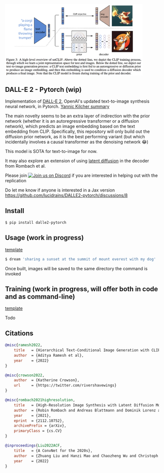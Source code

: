 <img src="./dalle2.png" width="450px"></img>

## DALL-E 2 - Pytorch (wip)

Implementation of <a href="https://openai.com/dall-e-2/">DALL-E 2</a>, OpenAI's updated text-to-image synthesis neural network, in Pytorch. <a href="https://youtu.be/RJwPN4qNi_Y?t=555">Yannic Kilcher summary</a>

The main novelty seems to be an extra layer of indirection with the prior network (whether it is an autoregressive transformer or a diffusion network), which predicts an image embedding based on the text embedding from CLIP. Specifically, this repository will only build out the diffusion prior network, as it is the best performing variant (but which incidentally involves a causal transformer as the denoising network 😂)

This model is SOTA for text-to-image for now.

It may also explore an extension of using <a href="https://huggingface.co/spaces/multimodalart/latentdiffusion">latent diffusion</a> in the decoder from Rombach et al.

Please join <a href="https://discord.gg/xBPBXfcFHd"><img alt="Join us on Discord" src="https://img.shields.io/discord/823813159592001537?color=5865F2&logo=discord&logoColor=white"></a> if you are interested in helping out with the replication

Do let me know if anyone is interested in a Jax version https://github.com/lucidrains/DALLE2-pytorch/discussions/8

## Install

```bash
$ pip install dalle2-pytorch
```

## Usage (work in progress)

<a href="https://github.com/lucidrains/big-sleep">template</a>

```bash
$ dream 'sharing a sunset at the summit of mount everest with my dog'
```

Once built, images will be saved to the same directory the command is invoked

## Training (work in progress, will offer both in code and as command-line)

<a href="https://github.com/lucidrains/stylegan2-pytorch">template</a>

Todo

## Citations

```bibtex
@misc{ramesh2022,
    title   = {Hierarchical Text-Conditional Image Generation with CLIP Latents}, 
    author  = {Aditya Ramesh et al},
    year    = {2022}
}
```

```bibtex
@misc{crowson2022,
    author  = {Katherine Crowson},
    url     = {https://twitter.com/rivershavewings}
}
```

```bibtex
@misc{rombach2021highresolution,
    title   = {High-Resolution Image Synthesis with Latent Diffusion Models}, 
    author  = {Robin Rombach and Andreas Blattmann and Dominik Lorenz and Patrick Esser and Björn Ommer},
    year    = {2021},
    eprint  = {2112.10752},
    archivePrefix = {arXiv},
    primaryClass = {cs.CV}
}
```

```bibtex
@inproceedings{Liu2022ACF,
    title   = {A ConvNet for the 2020s},
    author  = {Zhuang Liu and Hanzi Mao and Chaozheng Wu and Christoph Feichtenhofer and Trevor Darrell and Saining Xie},
    year    = {2022}
}
```
